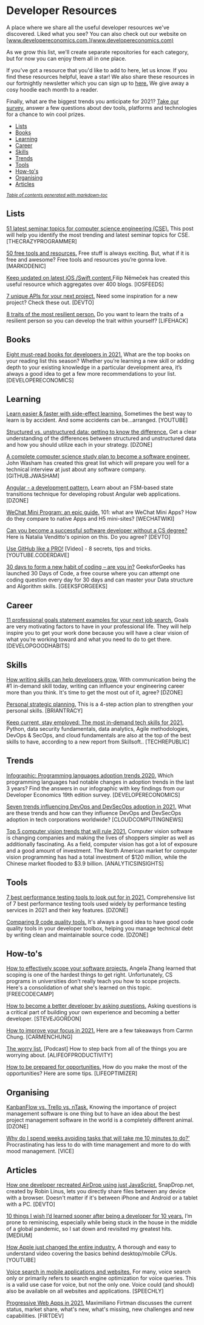# Developer Resources

A place where we share all the useful developer resources we've discovered. Liked what you see? You can also check out our website on [www.developereconomics.com.](www.developereconomics.com) 

As we grow this list, we'll create separate repositories for each category, but for now you can enjoy them all in one place.

If you've got a resource that you'd like to add to here, let us know. If you find these resources helpful, leave a star! We also share these resources in our fortnightly newsletter which you can sign up to [here.](https://content.developereconomics.com/developer-economics-newsletter-signup-form) We give away a cosy hoodie each month to a reader.

Finally, what are the biggest trends you anticipate for 2021? [Take our survey](https://www.developereconomics.net?utm_medium=github&utm_source=github&utm_campaign=developer_resources), answer a few questions about dev tools, platforms and technologies for a chance to win cool prizes. 

- [Lists](#lists)
- [Books](#books)
- [Learning](#learning)
- [Career](#career)
- [Skills](#skills)
- [Trends](#trends)
- [Tools](#tools)
- [How-to's](#how-to-s)
- [Organising](#organising)
- [Articles](#articles)

<small><i><a href='http://ecotrust-canada.github.io/markdown-toc/'>Table of contents generated with markdown-toc</a></i></small>


## Lists
[51 latest seminar topics for computer science engineering (CSE).](https://www.thecrazyprogrammer.com/2020/12/seminar-topics-for-computer-science-engineering.html)  This post will help you identify the most trending and latest seminar topics for CSE. [THECRAZYPROGRAMMER]

[50 free tools and resources.](https://markodenic.com/50-free-tools-and-resources/)  Free stuff is always exciting. But, what if it is free and awesome? Free tools and resources you’re gonna love. [MARKODENIC]

[Keep updated on latest iOS /Swift content.](https://iosfeeds.com/)Filip Němeček has created this useful resource which aggregates over 400 blogs. [IOSFEEDS]

[7 unique APIs for your next project.](https://dev.to/renaissanceengineer/7-unique-apis-for-your-next-project-4hf9) Need some inspiration for a new project? Check these out. [DEVTO]

[8 traits of the most resilient person.](https://www.lifehack.org/896218/who-is-a-resilient-person) Do you want to learn the traits of a resilient person so you can develop the trait within yourself? [LIFEHACK]

## Books

[Eight must-read books for developers in 2021.](https://developereconomics.com/blog/eight-must-read-books-for-developers-in-2021)  What are the top books on your reading list this season? Whether you’re learning a new skill or adding depth to your existing knowledge in a particular development area, it’s always a good idea to get a few more recommendations to your list. [DEVELOPERECONOMICS]

## Learning
[Learn easier & faster with side-effect learning.](https://www.youtube.com/watch?v=kqVpbwCaYlI)  Sometimes the best way to learn is by accident. And some accidents can be...arranged. [YOUTUBE]

[Structured vs. unstructured data: getting to know the difference.](https://dzone.com/articles/structured-vs-unstructured-data-getting-to-know-th)  Get a clear understanding of the differences between structured and unstructured data and how you should utilize each in your strategy. [DZONE]

[A complete computer science study plan to become a software engineer.](https://github.com/jwasham/coding-interview-university) John Washam has created this great list which will prepare you well for a technical interview at just about any software company. [GITHUB.JWASHAM]

[Angular - a development pattern.](https://dzone.com/articles/angular-a-development-pattern)  Learn about an FSM-based state transitions technique for developing robust Angular web applications. [DZONE]

[WeChat Mini Program: an epic guide.](https://wechatwiki.com/wechat-resources/wechat-mini-program-epic-tutorial-guide/) 101: what are WeChat Mini Apps? How do they compare to native Apps and H5 mini-sites? [WECHATWIKI]

[Can you become a successful software developer without a CS degree?](https://dev.to/this-is-learning/can-you-become-a-successful-software-developer-without-a-cs-degree-my-opinion-27om) Here is Natalia Venditto's opinion on this. Do you agree? [DEVTO]

[Use GitHub like a PRO!](https://youtu.be/sGnqVAfnZ6U) [Video] - 8 secrets, tips and tricks. [YOUTUBE.CODERDAVE]

[30 days to form a new habit of coding – are you in?](https://www.geeksforgeeks.org/30-days-to-form-a-new-habit-of-coding-are-you-in) GeeksforGeeks has launched 30 Days of Code, a free course where you can attempt one coding question every day for 30 days and can master your Data structure and Algorithm skills. [GEEKSFORGEEKS]


## Career
[11 professional goals statement examples for your next job search.](https://www.developgoodhabits.com/professional-goal-statements/) Goals are very motivating factors to have in your professional life. They will help inspire you to get your work done because you will have a clear vision of what you’re working toward and what you need to do to get there. [DEVELOPGOODHABITS]



## Skills

[How writing skills can help developers grow.](https://dzone.com/articles/how-writing-skills-can-help-soft-developers-grow?) With communication being the #1 in-demand skill today, writing can influence your engineering career more than you think. It's time to get the most out of it, agree? [DZONE]

[Personal strategic planning.](https://www.briantracy.com/blog/personal-success/personal-strategic-planning-4-step-action-plan-to-strengthen-your-personal-skills-personal-mission-statement/) This is a 4-step action plan to strengthen your personal skills. [BRIANTRACY]

[Keep current, stay employed: The most in-demand tech skills for 2021.](https://www.techrepublic.com/article/keep-current-stay-employed-the-most-in-demand-tech-skills-for-2021/) Python, data security fundamentals, data analytics, Agile methodologies, DevOps & SecOps, and cloud fundamentals are also at the top of the best skills to have, according to a new report from Skillsoft.. [TECHREPUBLIC]


## Trends

[Infographic: Programming languages adoption trends 2020.](https://developereconomics.com/blog/infographic-programming-languages-adoption-trends-2020) Which programming languages had notable changes in adoption trends in the last 3 years? Find the answers in our infographic with key findings from our Developer Economics 19th edition survey. [DEVELOPERECONOMICS]

[Seven trends influencing DevOps and DevSecOps adoption in 2021.](https://cloudcomputing-news.net/news/2021/jan/08/seven-trends-influencing-devops-and-devsecops-adoption-in-2021/)  What are these trends and how can they influence DevOps and DevSecOps adoption in tech corporations worldwide? [CLOUDCOMPUTINGNEWS]

[Top 5 computer vision trends that will rule 2021.](https://www.analyticsinsight.net/top-5-computer-vision-trends-that-will-rule-2021) Computer vision software is changing companies and making the lives of shoppers simpler as well as additionally fascinating. As a field, computer vision has got a lot of exposure and a good amount of investment. The North American market for computer vision programming has had a total investment of $120 million, while the Chinese market flooded to $3.9 billion. [ANALYTICSINSIGHTS]

## Tools

[7 best performance testing tools to look out for in 2021.](https://dzone.com/articles/7-best-performance-testing-tools-to-look-out-for-i)  Comprehensive list of 7 best performance testing tools used widely by performance testing services in 2021 and their key features. [DZONE]

[Comparing 9 code quality tools.](https://dzone.com/articles/comparing-9-code-quality-tools-of-2020)  It's always a good idea to have good code quality tools in your developer toolbox, helping you manage technical debt by writing clean and maintainable source code. [DZONE]


## How-to's

[How to effectively scope your software projects.](https://www.freecodecamp.org/news/how-to-effectively-scope-your-software-projects-from-planning-to-execution-e96cbcac54b9/)  Angela Zhang learned that scoping is one of the hardest things to get right. Unfortunately, CS programs in universities don’t really teach you how to scope projects. Here's a consolidation of what she's learned on this topic. [FREECODECAMP]

[How to become a better developer by asking questions.](https://www.stevejgordon.co.uk/how-to-become-a-better-developer-by-asking-questions?) Asking questions is a critical part of building your own experience and becoming a better developer. [STEVEJGORDON]

[How to improve your focus in 2021.](https://www.carmenhchung.com/how-to-improve-your-focus-in-2021.html)  Here are a few takeaways from Carmn Chung. [CARMENCHUNG]

[The worry list.](https://alifeofproductivity.com/the-worry-list/) [Podcast] How to step back from all of the things you are worrying about. [ALIFEOFPRODUCTIVITY]

[How to be prepared for opportunities.](https://www.lifeoptimizer.org/2021/01/27/how-to-be-prepared-for-opportunities/) How do you make the most of the opportunities? Here are some tips. [LIFEOPTIMIZER]


## Organising

[KanbanFlow vs. Trello vs. nTask.](https://dzone.com/articles/kanbanflow-vs-trello-who-wins-the-battle)  Knowing the importance of project management software is one thing but to have an idea about the best project management software in the world is a completely different animal. [DZONE]

[Why do I spend weeks avoiding tasks that will take me 10 minutes to do?'](https://www.vice.com/en/article/akd44z/why-do-i-procrastinate) Procrastinating has less to do with time management and more to do with mood management. [VICE]


## Articles

[How one developer recreated AirDrop using just JavaScript.](https://dev.to/abdisalan_js/how-one-developer-recreated-airdrop-using-just-javascript-2403) SnapDrop.net, created by Robin Linus, lets you directly share files between any device with a browser. Doesn't matter if it's between iPhone and Android or a tablet with a PC. [DEVTO]

[10 things I wish I’d learned sooner after being a developer for 10 years.](https://medium.com/@lakatos/10-things-i-wish-id-learned-sooner-after-being-a-developer-for-10-years-93681b41f883) I’m prone to reminiscing, especially while being stuck in the house in the middle of a global pandemic, so I sat down and revisited my greatest hits. [MEDIUM]

[How Apple just changed the entire industry.](https://www.youtube.com/watch?v=OuF9weSkS68&feature=youtu.be) A thorough and easy to understand video covering the basics behind desktop/mobile CPUs. [YOUTUBE]

[Voice search in mobile applications and websites.](https://www.speechly.com/blog/voice-search/) For many, voice search only or primarily refers to search engine optimization for voice queries. This is a valid use case for voice, but not the only one. Voice could (and should) also be available on all websites and applications. [SPEECHLY]

[Progressive Web Apps in 2021.](https://firt.dev/pwa-2021/) Maximiliano Firtman discusses the current status, market share, what's new, what's missing, new challenges and new capabilities. [FIRTDEV]




